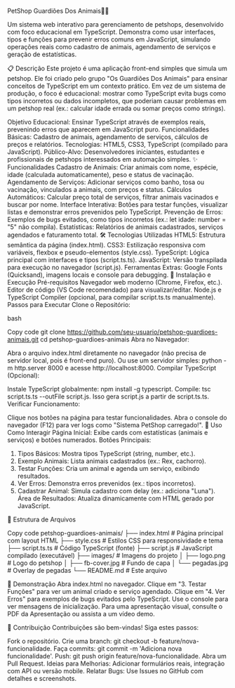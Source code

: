 PetShop Guardiões Dos Animais🐕‍🦺


Um sistema web interativo para gerenciamento de petshops, desenvolvido com foco educacional em TypeScript. Demonstra como usar interfaces, tipos e funções para prevenir erros comuns em JavaScript, simulando operações reais como cadastro de animais, agendamento de serviços e geração de estatísticas.

📋 Descrição
Este projeto é uma aplicação front-end simples que simula um petshop. Ele foi criado pelo grupo "Os Guardiões Dos Animais" para ensinar conceitos de TypeScript em um contexto prático. Em vez de um sistema de produção, o foco é educacional: mostrar como TypeScript evita bugs como tipos incorretos ou dados incompletos, que poderiam causar problemas em um petshop real (ex.: calcular idade errada ou somar preços como strings).

Objetivo Educacional: Ensinar TypeScript através de exemplos reais, prevenindo erros que aparecem em JavaScript puro.
Funcionalidades Básicas: Cadastro de animais, agendamento de serviços, cálculos de preços e relatórios.
Tecnologias: HTML5, CSS3, TypeScript (compilado para JavaScript).
Público-Alvo: Desenvolvedores iniciantes, estudantes e profissionais de petshops interessados em automação simples.
✨ Funcionalidades
Cadastro de Animais: Criar animais com nome, espécie, idade (calculada automaticamente), peso e status de vacinação.
Agendamento de Serviços: Adicionar serviços como banho, tosa ou vacinação, vinculados a animais, com preços e status.
Cálculos Automáticos: Calcular preço total de serviços, filtrar animais vacinados e buscar por nome.
Interface Interativa: Botões para testar funções, visualizar listas e demonstrar erros prevenidos pelo TypeScript.
Prevenção de Erros: Exemplos de bugs evitados, como tipos incorretos (ex.: let idade: number = "5" não compila).
Estatísticas: Relatórios de animais cadastrados, serviços agendados e faturamento total.
🛠️ Tecnologias Utilizadas
HTML5: Estrutura semântica da página (index.html).
CSS3: Estilização responsiva com variáveis, flexbox e pseudo-elementos (style.css).
TypeScript: Lógica principal com interfaces e tipos (script.ts.ts).
JavaScript: Versão transpilada para execução no navegador (script.js).
Ferramentas Extras: Google Fonts (Quicksand), imagens locais e console para debugging.
🚀 Instalação e Execução
Pré-requisitos
Navegador web moderno (Chrome, Firefox, etc.).
Editor de código (VS Code recomendado) para visualizar/editar.
Node.js e TypeScript Compiler (opcional, para compilar script.ts.ts manualmente).
Passos para Executar
Clone o Repositório:

bash

Copy code
git clone https://github.com/seu-usuario/petshop-guardioes-animais.git
cd petshop-guardioes-animais
Abra no Navegador:

Abra o arquivo index.html diretamente no navegador (não precisa de servidor local, pois é front-end puro).
Ou use um servidor simples: python -m http.server 8000 e acesse http://localhost:8000.
Compilar TypeScript (Opcional):

Instale TypeScript globalmente: npm install -g typescript.
Compile: tsc script.ts.ts --outFile script.js.
Isso gera script.js a partir de script.ts.ts.
Verificar Funcionamento:

Clique nos botões na página para testar funcionalidades.
Abra o console do navegador (F12) para ver logs como "Sistema PetShop carregado!".
📖 Uso
Como Interagir
Página Inicial: Exibe cards com estatísticas (animais e serviços) e botões numerados.
Botões Principais:
1. Tipos Básicos: Mostra tipos TypeScript (string, number, etc.).
2. Exemplo Animais: Lista animais cadastrados (ex.: Rex, cachorro).
3. Testar Funções: Cria um animal e agenda um serviço, exibindo resultados.
4. Ver Erros: Demonstra erros prevenidos (ex.: tipos incorretos).
5. Cadastrar Animal: Simula cadastro com delay (ex.: adiciona "Luna").
Área de Resultados: Atualiza dinamicamente com HTML gerado por JavaScript.

📁 Estrutura de Arquivos

Copy code
petshop-guardioes-animais/
├── index.html          # Página principal com layout HTML
├── style.css           # Estilos CSS para responsividade e tema
├── script.ts.ts        # Código TypeScript (fonte)
├── script.js           # JavaScript compilado (executável)
├── images/             # Imagens do projeto
│   ├── logo.png        # Logo do petshop
│   ├── fb-cover.jpg    # Fundo de capa
│   └── pegadas.jpg     # Overlay de pegadas
└── README.md           # Este arquivo

🎥 Demonstração
Abra index.html no navegador.
Clique em "3. Testar Funções" para ver um animal criado e serviço agendado.
Clique em "4. Ver Erros" para exemplos de bugs evitados pelo TypeScript.
Use o console para ver mensagens de inicialização.
Para uma apresentação visual, consulte o PDF da Apresentação ou assista a um vídeo demo.

🤝 Contribuição
Contribuições são bem-vindas! Siga estes passos:

Fork o repositório.
Crie uma branch: git checkout -b feature/nova-funcionalidade.
Faça commits: git commit -m 'Adiciona nova funcionalidade'.
Push: git push origin feature/nova-funcionalidade.
Abra um Pull Request.
Ideias para Melhorias: Adicionar formulários reais, integração com API ou versão mobile.
Relatar Bugs: Use Issues no GitHub com detalhes e screenshots.

